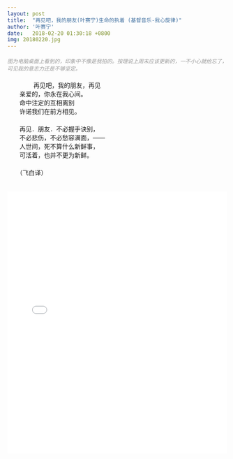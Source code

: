 ```yaml
---
layout: post
title:  "再见吧，我的朋友(叶赛宁)生命的执着 (基督音乐-我心旋律)"
author: '叶赛宁'
date:   2018-02-20 01:30:18 +0800
img: 20180220.jpg
---
```

<h5 style="color:#999; font-size:12px;font-weight:300">图为电脑桌面上看到的，印象中不像是我拍的。按理说上周末应该更新的，一不小心就给忘了，可见我的意志力还是不够坚定。</h5>

　　
　　再见吧，我的朋友，再见<br>
　　亲爱的，你永在我心间。<br>
　　命中注定的互相离别<br>
　　许诺我们在前方相见。<br>
　　<br>
　　再见．朋友．不必握手诀别，<br>
　　不必悲伤，不必愁容满面，——<br>
　　人世间，死不算什么新鲜事，<br>
　　可活着，也并不更为新鲜。<br>
　　<br>
　　（飞白译）<br>
　　


<iframe frameborder="0" src="//music.163.com/outchain/player?type=1&id=38376&auto=1&height=430" allowfullscreen style="width:100%;height:600px"></iframe>



